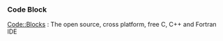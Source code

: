 ### Code Block

[Code::Blocks](http://www.codeblocks.org) : 
The open source, cross platform, free C, C++ and Fortran IDE
